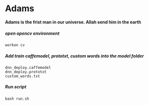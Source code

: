 # Adams
**Adams is the frist man in our universe. Allah send him in the earth**
##### open opencv environment 
    workon cv
##### Add train caffemodel, prototxt, custom words into the model folder
    dnn_deploy.caffemodel
    dnn_deploy.prototxt
    custom_words.txt
##### Run script 
    bash run.sh